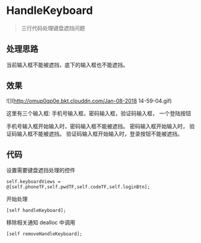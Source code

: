 # HandleKeyboard
> 三行代码处理键盘遮挡问题

## 处理思路
当前输入框不能被遮挡，底下的输入框也不能遮挡。

## 效果
![](http://omup0qp0e.bkt.clouddn.com/Jan-08-2018 14-59-04.gif)


这里有三个输入框: 手机号输入框，密码输入框，验证码输入框，
一个登陆按钮

手机号输入框开始输入时，密码输入框不能被遮挡。
密码输入框开始输入时，  验证码输入框不能被遮挡。
验证码输入框开始输入时，登录按钮不能被遮挡。

## 代码

设置需要键盘遮挡处理的控件
```objc
self.keyboardViews = @[self.phoneTF,self.pwdTF,self.codeTF,self.loginBtn];
```

开始处理
```objc
[self handleKeyboard];
```

移除相关通知 dealloc 中调用
```objc
[self removeHandleKeyboard];
```


